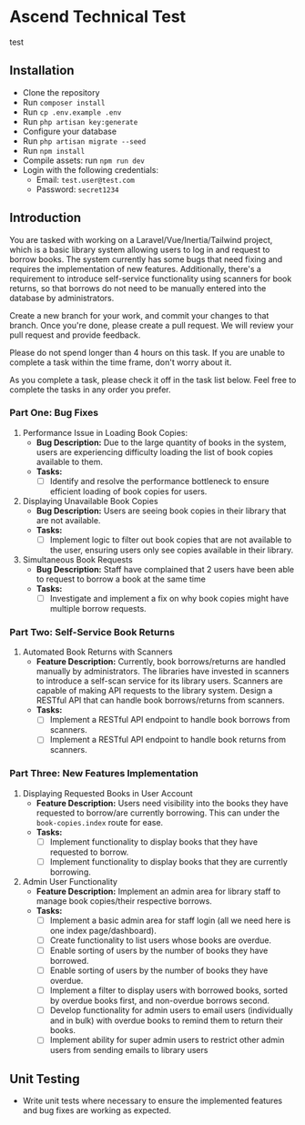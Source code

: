 # Ascend Technical Test

test

## Installation

- Clone the repository
- Run `composer install`
- Run `cp .env.example .env`
- Run `php artisan key:generate`
- Configure your database
- Run `php artisan migrate --seed`
- Run `npm install`
- Compile assets: run `npm run dev`
- Login with the following credentials:
  - Email: `test.user@test.com`
  - Password: `secret1234`

## Introduction

You are tasked with working on a Laravel/Vue/Inertia/Tailwind project, which is a basic library system allowing users to
log in and request to borrow books. The system currently has some bugs that need fixing and requires the implementation
of new features. Additionally, there's a requirement to introduce self-service functionality using scanners for book 
returns, so that borrows do not need to be manually entered into the database by administrators.

Create a new branch for your work, and commit your changes to that branch. Once you're done, please create a pull
request. We will review your pull request and provide feedback.

Please do not spend longer than 4 hours on this task. If you are unable to complete a task within the time frame,
don't worry about it.

As you complete a task, please check it off in the task list below. Feel free to complete the tasks in any order you
prefer.

### Part One: Bug Fixes

1. Performance Issue in Loading Book Copies:
   - **Bug Description:** Due to the large quantity of books in the system, users are experiencing difficulty loading the list of book copies available to them.
   - **Tasks:**
     - [ ] Identify and resolve the performance bottleneck to ensure efficient loading of book copies for users.

2. Displaying Unavailable Book Copies
   - **Bug Description:** Users are seeing book copies in their library that are not available.
   - **Tasks:** 
     - [ ] Implement logic to filter out book copies that are not available to the user, ensuring users only see copies available in their library.

3. Simultaneous Book Requests
   - **Bug Description:** Staff have complained that 2 users have been able to request to borrow a book at the same time
   - **Tasks:**
     - [ ] Investigate and implement a fix on why book copies might have multiple borrow requests.

### Part Two: Self-Service Book Returns

1. Automated Book Returns with Scanners 
   - **Feature Description:** Currently, book borrows/returns are handled manually by administrators. The libraries have invested in scanners to introduce a self-scan service for its library users. Scanners are capable of making API requests to the library system. Design a RESTful API that can handle book borrows/returns from scanners.
   - **Tasks:**
     - [ ] Implement a RESTful API endpoint to handle book borrows from scanners.
     - [ ] Implement a RESTful API endpoint to handle book returns from scanners.

### Part Three: New Features Implementation

1. Displaying Requested Books in User Account
   - **Feature Description:** Users need visibility into the books they have requested to borrow/are currently borrowing. This can under the `book-copies.index` route for ease.
   - **Tasks:**
     - [ ] Implement functionality to display books that they have requested to borrow.
     - [ ] Implement functionality to display books that they are currently borrowing.

2. Admin User Functionality
   - **Feature Description:** Implement an admin area for library staff to manage book copies/their respective borrows.
   - **Tasks:**
     - [ ] Implement a basic admin area for staff login (all we need here is one index page/dashboard).
     - [ ] Create functionality to list users whose books are overdue.
     - [ ] Enable sorting of users by the number of books they have borrowed.
     - [ ] Enable sorting of users by the number of books they have overdue. 
     - [ ] Implement a filter to display users with borrowed books, sorted by overdue books first, and non-overdue borrows second. 
     - [ ] Develop functionality for admin users to email users (individually and in bulk) with overdue books to remind them to return their books.
     - [ ] Implement ability for super admin users to restrict other admin users from sending emails to library users

## Unit Testing

- Write unit tests where necessary to ensure the implemented features and bug fixes are working as expected.
